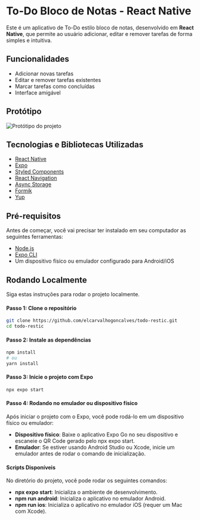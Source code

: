 # To-Do Bloco de Notas - React Native

Este é um aplicativo de To-Do estilo bloco de notas, desenvolvido em **React Native**, que permite ao usuário adicionar, editar e remover tarefas de forma simples e intuitiva.

## Funcionalidades

-   Adicionar novas tarefas
-   Editar e remover tarefas existentes
-   Marcar tarefas como concluídas
-   Interface amigável

## Protótipo
![Protótipo do projeto](https://i.imgur.com/nJKEuO5.png)

## Tecnologias e Bibliotecas Utilizadas

-   [React Native](https://reactnative.dev/)
-   [Expo](https://expo.dev/)
-   [Styled Components](https://styled-components.com/)
-   [React Navigation](https://reactnavigation.org/)
-   [Async Storage](https://docs.expo.dev/versions/latest/sdk/async-storage/)
-   [Formik](https://formik.org/)
-   [Yup](https://github.com/jquense/yup)

## Pré-requisitos

Antes de começar, você vai precisar ter instalado em seu computador as seguintes ferramentas:

-   [Node.js](https://nodejs.org/en/)
-   [Expo CLI](https://docs.expo.dev/get-started/installation/)
-   Um dispositivo físico ou emulador configurado para Android/iOS

## Rodando Localmente

Siga estas instruções para rodar o projeto localmente.

#### Passo 1: Clone o repositório

```bash
git clone https://github.com/elcarvalhogoncalves/todo-restic.git
cd todo-restic
```

#### Passo 2: Instale as dependências

```bash
npm install
# ou
yarn install
```

#### Passo 3: Inicie o projeto com Expo

```bash
npx expo start
```

#### Passo 4: Rodando no emulador ou dispositivo físico

Após iniciar o projeto com o Expo, você pode rodá-lo em um dispositivo físico ou emulador:

-   **Dispositivo físico**: Baixe o aplicativo Expo Go no seu dispositivo e escaneie o QR Code gerado pelo npx expo start.
-   **Emulador**: Se estiver usando Android Studio ou Xcode, inicie um emulador antes de rodar o comando de inicialização.

#### Scripts Disponíveis

No diretório do projeto, você pode rodar os seguintes comandos:

-   **npx expo start**: Inicializa o ambiente de desenvolvimento.
-   **npm run android**: Inicializa o aplicativo no emulador Android.
-   **npm run ios**: Inicializa o aplicativo no emulador iOS (requer um Mac com Xcode).
